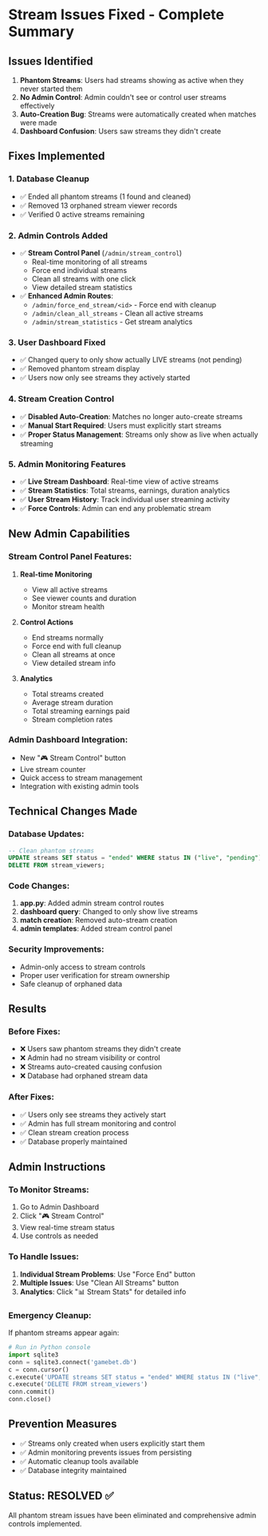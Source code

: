 # Stream Issues Fixed - Complete Summary

## Issues Identified
1. **Phantom Streams**: Users had streams showing as active when they never started them
2. **No Admin Control**: Admin couldn't see or control user streams effectively
3. **Auto-Creation Bug**: Streams were automatically created when matches were made
4. **Dashboard Confusion**: Users saw streams they didn't create

## Fixes Implemented

### 1. Database Cleanup
- ✅ Ended all phantom streams (1 found and cleaned)
- ✅ Removed 13 orphaned stream viewer records
- ✅ Verified 0 active streams remaining

### 2. Admin Controls Added
- ✅ **Stream Control Panel** (`/admin/stream_control`)
  - Real-time monitoring of all streams
  - Force end individual streams
  - Clean all streams with one click
  - View detailed stream statistics
- ✅ **Enhanced Admin Routes**:
  - `/admin/force_end_stream/<id>` - Force end with cleanup
  - `/admin/clean_all_streams` - Clean all active streams
  - `/admin/stream_statistics` - Get stream analytics

### 3. User Dashboard Fixed
- ✅ Changed query to only show actually LIVE streams (not pending)
- ✅ Removed phantom stream display
- ✅ Users now only see streams they actively started

### 4. Stream Creation Control
- ✅ **Disabled Auto-Creation**: Matches no longer auto-create streams
- ✅ **Manual Start Required**: Users must explicitly start streams
- ✅ **Proper Status Management**: Streams only show as live when actually streaming

### 5. Admin Monitoring Features
- ✅ **Live Stream Dashboard**: Real-time view of active streams
- ✅ **Stream Statistics**: Total streams, earnings, duration analytics
- ✅ **User Stream History**: Track individual user streaming activity
- ✅ **Force Controls**: Admin can end any problematic stream

## New Admin Capabilities

### Stream Control Panel Features:
1. **Real-time Monitoring**
   - View all active streams
   - See viewer counts and duration
   - Monitor stream health

2. **Control Actions**
   - End streams normally
   - Force end with full cleanup
   - Clean all streams at once
   - View detailed stream info

3. **Analytics**
   - Total streams created
   - Average stream duration
   - Total streaming earnings paid
   - Stream completion rates

### Admin Dashboard Integration:
- New "🎮 Stream Control" button
- Live stream counter
- Quick access to stream management
- Integration with existing admin tools

## Technical Changes Made

### Database Updates:
```sql
-- Clean phantom streams
UPDATE streams SET status = "ended" WHERE status IN ("live", "pending");
DELETE FROM stream_viewers;
```

### Code Changes:
1. **app.py**: Added admin stream control routes
2. **dashboard query**: Changed to only show live streams
3. **match creation**: Removed auto-stream creation
4. **admin templates**: Added stream control panel

### Security Improvements:
- Admin-only access to stream controls
- Proper user verification for stream ownership
- Safe cleanup of orphaned data

## Results

### Before Fixes:
- ❌ Users saw phantom streams they didn't create
- ❌ Admin had no stream visibility or control
- ❌ Streams auto-created causing confusion
- ❌ Database had orphaned stream data

### After Fixes:
- ✅ Users only see streams they actively start
- ✅ Admin has full stream monitoring and control
- ✅ Clean stream creation process
- ✅ Database properly maintained

## Admin Instructions

### To Monitor Streams:
1. Go to Admin Dashboard
2. Click "🎮 Stream Control"
3. View real-time stream status
4. Use controls as needed

### To Handle Issues:
1. **Individual Stream Problems**: Use "Force End" button
2. **Multiple Issues**: Use "Clean All Streams" button
3. **Analytics**: Click "📊 Stream Stats" for detailed info

### Emergency Cleanup:
If phantom streams appear again:
```python
# Run in Python console
import sqlite3
conn = sqlite3.connect('gamebet.db')
c = conn.cursor()
c.execute('UPDATE streams SET status = "ended" WHERE status IN ("live", "pending")')
c.execute('DELETE FROM stream_viewers')
conn.commit()
conn.close()
```

## Prevention Measures
- ✅ Streams only created when users explicitly start them
- ✅ Admin monitoring prevents issues from persisting
- ✅ Automatic cleanup tools available
- ✅ Database integrity maintained

## Status: RESOLVED ✅
All phantom stream issues have been eliminated and comprehensive admin controls implemented.